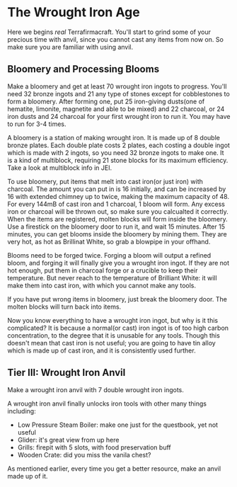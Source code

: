 # The Wrought Iron Age
Here we begins *real* Terrafirmacraft. You'll start to grind some of your precious time with anvil, since you cannot cast any items from now on. So make sure you are familiar with using anvil.

## Bloomery and Processing Blooms
Make a bloomery and get at least 70 wrought iron ingots to progress. You'll need 32 bronze ingots and 21 any type of stones except for cobblestones to form a bloomery. After forming one, put 25 iron-giving dusts(one of hematite, limonite, magnetite and able to be mixed) and 22 charcoal, or 24 iron dusts and 24 charcoal for your first wrought iron to run it. You may have to run for 3-4 times.

A bloomery is a station of making wrought iron. It is made up of 8 double bronze plates. Each double plate costs 2 plates, each costing a double ingot which is made with 2 ingots, so you need 32 bronze ingots to make one. It is a kind of multiblock, requiring 21 stone blocks for its maximum efficiency. Take a look at multiblock info in JEI.

To use bloomery, put items that melt into cast iron(or just iron) with charcoal. The amount you can put in is 16 initially, and can be increased by 16 with extended chimney up to twice, making the maximum capacity of 48. For every 144mB of cast iron and 1 charcoal, 1 bloom will form. Any excess iron or charcoal will be thrown out, so make sure you calcualted it correctly. When the items are registered, molten blocks will form inside the bloomery. Use a firestick on the bloomery door to run it, and wait 15 minutes. After 15 minutes, you can get blooms inside the bloomery by mining them. They are very hot, as hot as Brillinat White, so grab a blowpipe in your offhand.

Blooms need to be forged twice. Forging a bloom will output a refined bloom, and forging it will finally give you a wrought iron ingot. If they are not hot enough, put them in charcoal forge or a crucible to keep their temperature. But never reach to the temperature of Brilliant White: it will make them into cast iron, with which you cannot make any tools.

If you have put wrong items in bloomery, just break the bloomery door. The molten blocks will turn back into items.

Now you know everything to have a wrought iron ingot, but why is it this complicated? It is because a normal(or cast) iron ingot is of too high carbon concentration, to the degree that it is unusable for any tools. Though this doesn't mean that cast iron is not useful; you are going to have tin alloy which is made up of cast iron, and it is consistently used further.

## Tier III: Wrought Iron Anvil
Make a wrought iron anvil with 7 double wrought iron ingots.

A wrought iron anvil finally unlocks iron tools with other many things including:
* Low Pressure Steam Boiler: make one just for the questbook, yet not useful
* Glider: it's great view from up here
* Grills: firepit with 5 slots, with food preservation buff
* Wooden Crate: did you miss the vanila chest?

As mentioned earlier, every time you get a better resource, make an anvil made up of it.